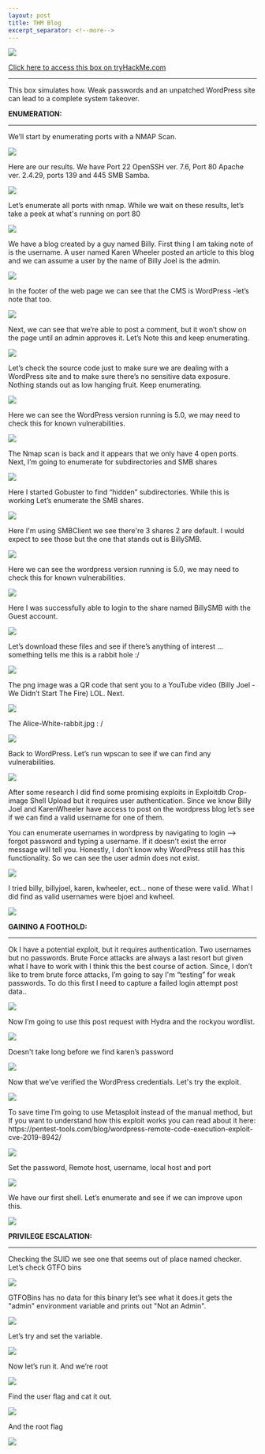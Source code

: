 ```yaml
---
layout: post
title: THM Blog
excerpt_separator: <!--more-->
---
```

<img src="/img/blog/0.head.png">
<!--more--> 
<p></p>
<a href="https://tryhackme.com/room/blog" target="_blank" > Click here to access this box on tryHackMe.com</a>
<hr>
<p> This box simulates how. Weak passwords and an unpatched WordPress site can lead to a complete system takeover.  </p>  
 
<b> ENUMERATION:</b>
<hr>
<p> We’ll start by enumerating ports with a NMAP Scan.</p>
<img src="/img/blog/1.nmap-scan-1.png">
 
<p>Here are our results. We have Port 22 OpenSSH ver. 7.6, Port 80 Apache ver. 2.4.29, ports 139 and 445 SMB Samba. </p>
<img src="/img/blog/2.nmap-scan2.png">
 
<p>Let’s enumerate all ports with nmap. While we wait on these results, let’s take a peek at what's running on port 80 </p>
<img src="/img/blog/3.nmap-scan.png">
 
<p>We have a blog created by a guy named Billy. First thing I am taking note of is the username. A user named Karen Wheeler posted an article to this blog and we  can assume a user  by the name of  Billy Joel is the admin. </p>
<img src="/img/blog/4.blog-home-page.png">
 
<p>In the footer of the web page we can see that the CMS is WordPress -let’s note that too. </p>
<img src="/img/blog/5.blog-home-page-footer.png">
 
<p>Next, we can see that we’re able to post a comment, but it won’t show on the page until an admin approves it. Let’s Note this and keep enumerating. </p>
<img src="/img/blog/6.blog-home-page-reply.png">
 
<p>Let’s check the source code just to make sure we are dealing with a WordPress site and to make sure there’s no sensitive data exposure. Nothing stands out as low hanging fruit. Keep enumerating. </p>
<img src="/img/blog/7.blog-home-source.png">
 
<p>Here we can see the WordPress version running is 5.0, we may need to check this for known vulnerabilities. </p>
<img src="/img/blog/12.wordpress-version.png">
 
<p>The Nmap scan is back and it appears that we only have 4 open ports. Next, I’m going to enumerate for subdirectories and SMB shares </p>
<img src="/img/blog/8.Nmap-scan-3.png">
 
<p>Here I started Gobuster to find “hidden” subdirectories. While this is working Let’s enumerate the SMB shares. </p>
<img src="/img/blog/9.go-buster.png">
 
<p>Here I'm using SMBClient we see there're 3 shares 2 are default. I would expect to see those but the one that stands out is BillySMB.</p>
<img src="/img/blog/10.SMB-Shares.png">
 
<p>Here we can see the wordpress version running is 5.0, we may need to check this for known vulnerabilities. </p>
<img src="/img/blog/12.wordpress-version.png">
 
<p>Here I was successfully able to login to the share named BillySMB with the Guest account. </p>
<img src="/img/blog/13.smb-login-guest.png">
 
<p>Let’s download these files and see if there’s anything of interest … something tells me this is a rabbit hole :/ </p>
<img src="/img/blog/14.SMB-File-download.png">
 
<p>The png image was a QR code that sent you to a YouTube video (Billy Joel - We Didn’t Start The Fire) LOL.  Next. </p>
<img src="/img/blog/">
 
<p>The Alice-White-rabbit.jpg : /</p>
<img src="/img/blog/15.rabbit_hole.png">
<p>Back to WordPress. Let’s run wpscan to see if we can find any
 vulnerabilities.</p>
<img src="/img/blog/16.wpscann.png">
 
<p>After some research I did find some promising exploits in Exploitdb Crop-image Shell Upload but it requires user authentication. Since we know Billy Joel and KarenWheeler have access to post on the wordpress blog let’s see if we can find  a valid username for one of them.    </p>
<p>You can enumerate usernames in wordpress by navigating to login --> forgot password and typing a username. If it doesn't exist the error message will tell you. Honestly, I don’t know why WordPress still has this functionality. So we can see the user admin does not exist.  </p>
<img src="/img/blog/17.admin-user-try.png">
 
<p>I tried billy, billyjoel, karen, kwheeler, ect… none of these were valid. What I did find as valid usernames were bjoel and kwheel.</p>
<img src="/img/blog/18.billy-username.png">
 
<b> GAINING A FOOTHOLD:</b>
<hr>
 
<p>Ok I have a potential exploit, but it requires authentication.  Two usernames but no passwords. Brute Force attacks are always a last resort but given what I have to work with I think this the best course of action. Since, I don’t like to trem brute force attacks, I’m going to say I'm “testing” for weak passwords. To do this first I need to capture a failed login attempt post data.. </p>
<img src="/img/blog/19.failed-login-request.png">
 
<p>Now I’m going to use this post request with Hydra and the rockyou wordlist. </p>
<img src="/img/blog/20.Hydra-atack.png">
 
<p>Doesn't take long before we find karen’s password</p>
<img src="/img/blog/21.karen-password.png">
 
<p>Now that we’ve verified the WordPress credentials. Let's try the exploit. </p>
<img src="/img/blog/22.wp-login.png">
 
<p>To save time I’m going to use Metasploit instead of the manual method, but If you want to understand how this exploit works you can read about it here: https://pentest-tools.com/blog/wordpress-remote-code-execution-exploit-cve-2019-8942/ </p>
<img src="/img/blog/23.msfc-exploit.png">
 
<p>Set the password, Remote host, username, local host and port</p>
<img src="/img/blog/24.msfc-options.png">
 
<p>We have our first shell. Let’s enumerate and see if we can improve upon this. </p>
<img src="/img/blog/25.1st-shell.png">





<b> PRIVILEGE ESCALATION: </b>
<hr>
 
<p>Checking the SUID we see one that seems out of place named checker. Let’s check GTFO bins </p>
<img src="/img/blog/26.suid.png">
 
<p>GTFOBins has no data for this binary let’s see what it does.it gets the "admin" environment variable and prints out "Not an Admin".</p>
<img src="/img/blog/27.ltrace-checker.png">
 
<p> Let’s try and set the variable.</p>
<img src="/img/blog28.env-checker-set.png/">
 
<p>Now let’s run it. And we’re root</p>
<img src="/img/blog/29.root-privesc.png">
 
<p>Find the user flag and cat it out.</p>
<img src="/img/blog/30.user.txt.png">
 
<p>And the root flag</p>
<img src="/img/blog/31.root.txt.png">
 






